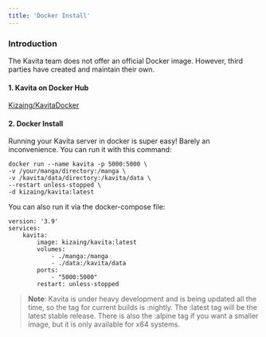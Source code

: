 ```yaml
---
title: 'Docker Install'
---
```


### Introduction

The Kavita team does not offer an official Docker image. However, third parties have created and maintain their own.

#### 1. Kavita on Docker Hub

[Kizaing/KavitaDocker](https://github.com/Kareadita/Kavita)

#### 2. Docker Install


Running your Kavita server in docker is super easy! Barely an inconvenience. You can run it with this command:
```
docker run --name kavita -p 5000:5000 \
-v /your/manga/directory:/manga \
-v /kavita/data/directory:/kavita/data \
--restart unless-stopped \
-d kizaing/kavita:latest
```
You can also run it via the docker-compose file:
```
version: '3.9'
services:
    kavita:
        image: kizaing/kavita:latest
        volumes:
            - ./manga:/manga
            - ./data:/kavita/data
        ports:
            - "5000:5000"
        restart: unless-stopped
```
> **Note**: Kavita is under heavy development and is being updated all the time, so the tag for current builds is :nightly. The :latest tag will be the latest stable release. There is also the :alpine tag if you want a smaller image, but it is only available for x64 systems.